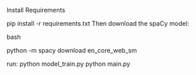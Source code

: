 Install Requirements

pip install -r requirements.txt
Then download the spaCy model:

bash

python -m spacy download en_core_web_sm


run:
python model_train.py
python main.py